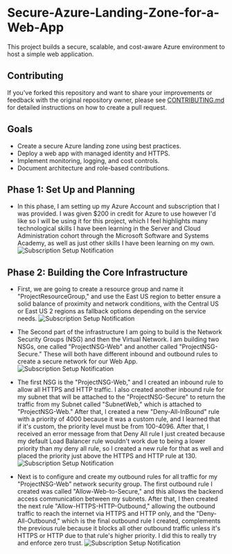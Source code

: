 # Secure-Azure-Landing-Zone-for-a-Web-App
This project builds a secure, scalable, and cost-aware Azure environment to host a simple web application.

## Contributing

If you've forked this repository and want to share your improvements or feedback with the original repository owner, please see [CONTRIBUTING.md](CONTRIBUTING.md) for detailed instructions on how to create a pull request.

##  Goals

- Create a secure Azure landing zone using best practices.
- Deploy a web app with managed identity and HTTPS.
- Implement monitoring, logging, and cost controls.
- Document architecture and role-based contributions.


## Phase 1: Set Up and Planning
- In this phase, I am setting up my Azure Account and subscription that I was provided. I was given $200 in credit for Azure to use however I'd like so I will be using it for this project, which I feel highlights many technological skills I have been learning in the Server and Cloud Administration cohort through the Microsoft Software and Systems Academy, as well as just other skills I have been learning on my own.
![Subscription Setup Notification](images/SubSetupNotif.png)

## Phase 2: Building the Core Infrastructure
- First, we are going to create a resource group and name it "ProjectResourceGroup," and use the East US region to better
ensure a solid balance of proximity and network conditions, with the Central US or East US 2 regions as fallback options depending on the service needs.
![Subscription Setup Notification](images/ResourceGroupCreation)

- The Second part of the infrastructure I am going to build is the Network Security Groups (NSG) and then the Virtual Network. I am building two NSGs, one called "ProjectNSG-Web"
and another called "ProjectNSG-Secure." These will both have different inbound and outbound rules to create a secure network for our Web App.
![Subscription Setup Notification](images/ResourceGroupOverview.png)

- The first NSG is the "ProjectNSG-Web," and I created an inbound rule to allow all HTTPS and HTTP traffic. I also created another inbound rule for my subnet that will be attached to the "ProjectNSG-Secure" to return the traffic from my Subnet called "SubnetWeb," which is attached to "ProjectNSG-Web." After that, I created a new "Deny-All-InBound" rule with a priority of 4000 because it was a custom rule, and I learned that if it's custom, the priority level must be from 100-4096. After that, I received an error message from that Deny All rule I just created because my default Load Balancer rule wouldn't work due to being a lower priority than my deny all rule, so I created a new rule for that as well and placed the priority just above the HTTPS and HTTP rule at 130.
![Subscription Setup Notification](images/NSGWebRulesInbound.png)

- Next is to configure and create my outbound rules for all traffic for my "ProjectNSG-Web" network security group. The first outbound rule I created was called "Allow-Web-to-Secure," and this allows the backend access communication between my subnets. After that, I then created the next rule "Allow-HTTPS-HTTP-Outbound," allowing the outbound traffic to reach the internet via HTTPS and HTTP only, and the "Deny-All-Outbound," which is the final outbound rule I created, complements the previous rule because it blocks all other outbound traffic unless it's HTTPS or HTTP due to that rule's higher priority. I did this to really try and enforce zero trust.
![Subscription Setup Notification](images/NSGWebRulesOutbound.png)






